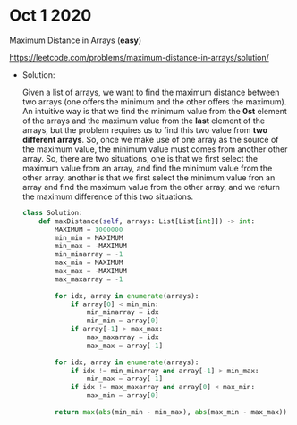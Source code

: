 # Oct 1 2020

Maximum Distance in Arrays (**easy**)

https://leetcode.com/problems/maximum-distance-in-arrays/solution/

- Solution:

    Given a list of arrays, we want to find the maximum distance between two arrays (one offers the minimum and the other offers the maximum). An intuitive way is that we find the minimum value from the **0st** element of the arrays and the maximum value from the **last** element of the arrays, but the problem requires us to find this two value from **two different arrays**. So, once we make use of one array as the source of the maximum value, the minimum value must comes from another other array. So, there are two situations, one is that we first select the maximum value from an array, and find the minimum value from the other array, another is that we first select the minimum value fron an array and find the maximum value from the other array, and we return the maximum difference of this two situations. 

    ```python
    class Solution:
        def maxDistance(self, arrays: List[List[int]]) -> int:
            MAXIMUM = 1000000
            min_min = MAXIMUM
            min_max = -MAXIMUM
            min_minarray = -1
            max_min = MAXIMUM
            max_max = -MAXIMUM
            max_maxarray = -1
            
            for idx, array in enumerate(arrays):
                if array[0] < min_min:
                    min_minarray = idx
                    min_min = array[0]
                if array[-1] > max_max:
                    max_maxarray = idx
                    max_max = array[-1]
                    
            for idx, array in enumerate(arrays):
                if idx != min_minarray and array[-1] > min_max:
                    min_max = array[-1]
                if idx != max_maxarray and array[0] < max_min:
                    max_min = array[0]
                    
            return max(abs(min_min - min_max), abs(max_min - max_max))
    ```
